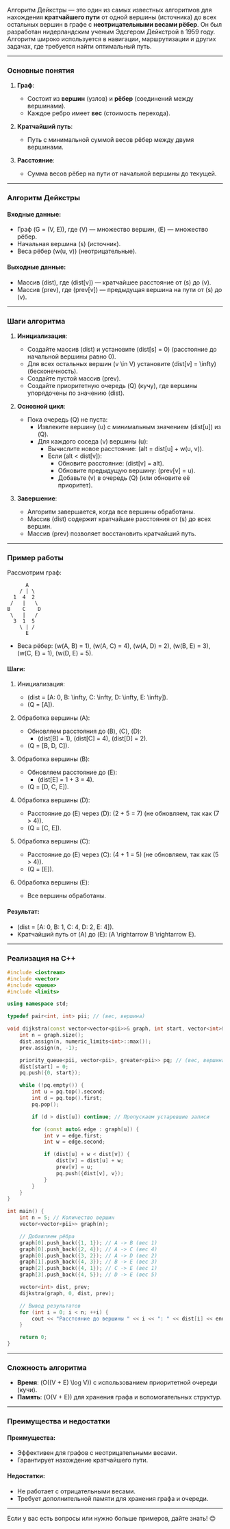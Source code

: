 Алгоритм Дейкстры — это один из самых известных алгоритмов для нахождения **кратчайшего пути** от одной вершины (источника) до всех остальных вершин в графе с **неотрицательными весами рёбер**. Он был разработан нидерландским ученым Эдсгером Дейкстрой в 1959 году. Алгоритм широко используется в навигации, маршрутизации и других задачах, где требуется найти оптимальный путь.

---

### Основные понятия

1. **Граф**:
   - Состоит из **вершин** (узлов) и **рёбер** (соединений между вершинами).
   - Каждое ребро имеет **вес** (стоимость перехода).

2. **Кратчайший путь**:
   - Путь с минимальной суммой весов рёбер между двумя вершинами.

3. **Расстояние**:
   - Сумма весов рёбер на пути от начальной вершины до текущей.

---

### Алгоритм Дейкстры

#### Входные данные:
- Граф \(G = (V, E)\), где \(V\) — множество вершин, \(E\) — множество рёбер.
- Начальная вершина \(s\) (источник).
- Веса рёбер \(w(u, v)\) (неотрицательные).

#### Выходные данные:
- Массив \(dist\), где \(dist[v]\) — кратчайшее расстояние от \(s\) до \(v\).
- Массив \(prev\), где \(prev[v]\) — предыдущая вершина на пути от \(s\) до \(v\).

---

### Шаги алгоритма

1. **Инициализация**:
   - Создайте массив \(dist\) и установите \(dist[s] = 0\) (расстояние до начальной вершины равно 0).
   - Для всех остальных вершин \(v \in V\) установите \(dist[v] = \infty\) (бесконечность).
   - Создайте пустой массив \(prev\).
   - Создайте приоритетную очередь \(Q\) (кучу), где вершины упорядочены по значению \(dist\).

2. **Основной цикл**:
   - Пока очередь \(Q\) не пуста:
     - Извлеките вершину \(u\) с минимальным значением \(dist[u]\) из \(Q\).
     - Для каждого соседа \(v\) вершины \(u\):
       - Вычислите новое расстояние: \(alt = dist[u] + w(u, v)\).
       - Если \(alt < dist[v]\):
         - Обновите расстояние: \(dist[v] = alt\).
         - Обновите предыдущую вершину: \(prev[v] = u\).
         - Добавьте \(v\) в очередь \(Q\) (или обновите её приоритет).

3. **Завершение**:
   - Алгоритм завершается, когда все вершины обработаны.
   - Массив \(dist\) содержит кратчайшие расстояния от \(s\) до всех вершин.
   - Массив \(prev\) позволяет восстановить кратчайший путь.

---

### Пример работы

Рассмотрим граф:

```
      A
    / | \
  1  4  2
 /   |   \
B    C    D
 \   |   /
  3  1  5
    \ | /
      E
```

- Веса рёбер: \(w(A, B) = 1\), \(w(A, C) = 4\), \(w(A, D) = 2\), \(w(B, E) = 3\), \(w(C, E) = 1\), \(w(D, E) = 5\).

#### Шаги:
1. Инициализация:
   - \(dist = [A: 0, B: \infty, C: \infty, D: \infty, E: \infty]\).
   - \(Q = [A]\).

2. Обработка вершины \(A\):
   - Обновляем расстояния до \(B\), \(C\), \(D\):
     - \(dist[B] = 1\), \(dist[C] = 4\), \(dist[D] = 2\).
   - \(Q = [B, D, C]\).

3. Обработка вершины \(B\):
   - Обновляем расстояние до \(E\):
     - \(dist[E] = 1 + 3 = 4\).
   - \(Q = [D, C, E]\).

4. Обработка вершины \(D\):
   - Расстояние до \(E\) через \(D\): \(2 + 5 = 7\) (не обновляем, так как \(7 > 4\)).
   - \(Q = [C, E]\).

5. Обработка вершины \(C\):
   - Расстояние до \(E\) через \(C\): \(4 + 1 = 5\) (не обновляем, так как \(5 > 4\)).
   - \(Q = [E]\).

6. Обработка вершины \(E\):
   - Все вершины обработаны.

#### Результат:
- \(dist = [A: 0, B: 1, C: 4, D: 2, E: 4]\).
- Кратчайший путь от \(A\) до \(E\): \(A \rightarrow B \rightarrow E\).

---

### Реализация на C++

```cpp
#include <iostream>
#include <vector>
#include <queue>
#include <limits>

using namespace std;

typedef pair<int, int> pii; // (вес, вершина)

void dijkstra(const vector<vector<pii>>& graph, int start, vector<int>& dist, vector<int>& prev) {
    int n = graph.size();
    dist.assign(n, numeric_limits<int>::max());
    prev.assign(n, -1);

    priority_queue<pii, vector<pii>, greater<pii>> pq; // (вес, вершина)
    dist[start] = 0;
    pq.push({0, start});

    while (!pq.empty()) {
        int u = pq.top().second;
        int d = pq.top().first;
        pq.pop();

        if (d > dist[u]) continue; // Пропускаем устаревшие записи

        for (const auto& edge : graph[u]) {
            int v = edge.first;
            int w = edge.second;

            if (dist[u] + w < dist[v]) {
                dist[v] = dist[u] + w;
                prev[v] = u;
                pq.push({dist[v], v});
            }
        }
    }
}

int main() {
    int n = 5; // Количество вершин
    vector<vector<pii>> graph(n);

    // Добавляем рёбра
    graph[0].push_back({1, 1}); // A -> B (вес 1)
    graph[0].push_back({2, 4}); // A -> C (вес 4)
    graph[0].push_back({3, 2}); // A -> D (вес 2)
    graph[1].push_back({4, 3}); // B -> E (вес 3)
    graph[2].push_back({4, 1}); // C -> E (вес 1)
    graph[3].push_back({4, 5}); // D -> E (вес 5)

    vector<int> dist, prev;
    dijkstra(graph, 0, dist, prev);

    // Вывод результатов
    for (int i = 0; i < n; ++i) {
        cout << "Расстояние до вершины " << i << ": " << dist[i] << endl;
    }

    return 0;
}
```

---

### Сложность алгоритма

- **Время**: \(O((V + E) \log V)\) с использованием приоритетной очереди (кучи).
- **Память**: \(O(V + E)\) для хранения графа и вспомогательных структур.

---

### Преимущества и недостатки

#### Преимущества:
- Эффективен для графов с неотрицательными весами.
- Гарантирует нахождение кратчайшего пути.

#### Недостатки:
- Не работает с отрицательными весами.
- Требует дополнительной памяти для хранения графа и очереди.

---

Если у вас есть вопросы или нужно больше примеров, дайте знать! 😊